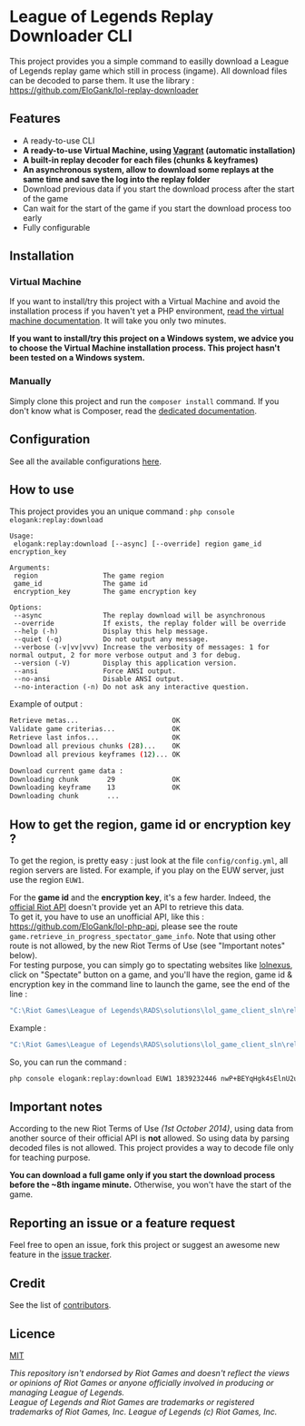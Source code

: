 League of Legends Replay Downloader CLI
===================================

This project provides you a simple command to easilly download a League of Legends replay game which still in process (ingame). All download files can be decoded to parse them.
It use the library : https://github.com/EloGank/lol-replay-downloader

## Features

* A ready-to-use CLI
* **A ready-to-use Virtual Machine, using [Vagrant](https://www.vagrantup.com) (automatic installation)**
* **A built-in replay decoder for each files (chunks & keyframes)**
* **An asynchronous system, allow to download some replays at the same time and save the log into the replay folder**
* Download previous data if you start the download process after the start of the game
* Can wait for the start of the game if you start the download process too early
* Fully configurable


## Installation

### Virtual Machine

If you want to install/try this project with a Virtual Machine and avoid the installation process if you haven't yet a PHP environment, [read the virtual machine documentation](./doc/installation_virtual_machine.md).
It will take you only two minutes.

**If you want to install/try this project on a Windows system, we advice you to choose the Virtual Machine installation process. This project hasn't been tested on a Windows system.**

### Manually

Simply clone this project and run the `composer install` command.
If you don't know what is Composer, read the [dedicated documentation](./doc/installation_composer.md).

## Configuration

See all the available configurations [here](./config/config.yml.dist).

## How to use

This project provides you an unique command : `php console elogank:replay:download`
```
Usage:
 elogank:replay:download [--async] [--override] region game_id encryption_key

Arguments:
 region                The game region
 game_id               The game id
 encryption_key        The game encryption key

Options:
 --async               The replay download will be asynchronous
 --override            If exists, the replay folder will be override
 --help (-h)           Display this help message.
 --quiet (-q)          Do not output any message.
 --verbose (-v|vv|vvv) Increase the verbosity of messages: 1 for normal output, 2 for more verbose output and 3 for debug.
 --version (-V)        Display this application version.
 --ansi                Force ANSI output.
 --no-ansi             Disable ANSI output.
 --no-interaction (-n) Do not ask any interactive question.
```

Example of output :

``` bash
Retrieve metas...                       OK
Validate game criterias...              OK
Retrieve last infos...                  OK
Download all previous chunks (28)...    OK
Download all previous keyframes (12)... OK

Download current game data :
Downloading chunk       29              OK
Downloading keyframe    13              OK
Downloading chunk       ...
```

## How to get the region, game id or encryption key ?

To get the region, is pretty easy : just look at the file `config/config.yml`, all region servers are listed. For example, if you play on the EUW server, just use the region `EUW1`.

For the **game id** and the **encryption key**, it's a few harder. Indeed, the [official Riot API](https://developer.riotgames.com/) doesn't provide yet an API to retrieve this data.  
To get it, you have to use an unofficial API, like this : https://github.com/EloGank/lol-php-api, please see the route `game.retrieve_in_progress_spectator_game_info`. Note that using other route is not allowed, by the new Riot Terms of Use (see "Important notes" below).  
For testing purpose, you can simply go to spectating websites like [lolnexus](http://www.lolnexus.com), click on "Spectate" button on a game, and you'll have the region, game id & encryption key in the command line to launch the game, see the end of the line :

``` bash
"C:\Riot Games\League of Legends\RADS\solutions\lol_game_client_sln\releases\0.0.1.xx\deploy\League of Legends.exe" "8394" "LoLLauncher.exe" "" "spectator SERVER_ADDRESS ENCRYPTION_KEY GAME_ID REGION"
```

Example :

``` bash
"C:\Riot Games\League of Legends\RADS\solutions\lol_game_client_sln\releases\0.0.1.68\deploy\League of Legends.exe" "8394" "LoLLauncher.exe" "" "spectator 185.40.64.163:80 nwP+BEYqHgk4sElnU2uRogoxGPUw1dzE 1234567890 EUW1"
```

So, you can run the command :

``` bash
php console elogank:replay:download EUW1 1839232446 nwP+BEYqHgk4sElnU2uRogoxGPUw1dzE
```

## Important notes

According to the new Riot Terms of Use *(1st October 2014)*, using data from another source of their official API is **not** allowed. So using data by parsing decoded files is not allowed. This project provides a way to decode file only for teaching purpose.

**You can download a full game only if you start the download process before the ~8th ingame minute.** Otherwise, you won't have the start of the game.

## Reporting an issue or a feature request

Feel free to open an issue, fork this project or suggest an awesome new feature in the [issue tracker](https://github.com/EloGank/lol-replay-downloader-cli/issues).  

## Credit

See the list of [contributors](https://github.com/EloGank/lol-replay-downloader-cli/graphs/contributors).

## Licence

[MIT](./LICENCE.md)

*This repository isn't endorsed by Riot Games and doesn't reflect the views or opinions of Riot Games or anyone officially involved in producing or managing League of Legends.  
League of Legends and Riot Games are trademarks or registered trademarks of Riot Games, Inc. League of Legends (c) Riot Games, Inc.*